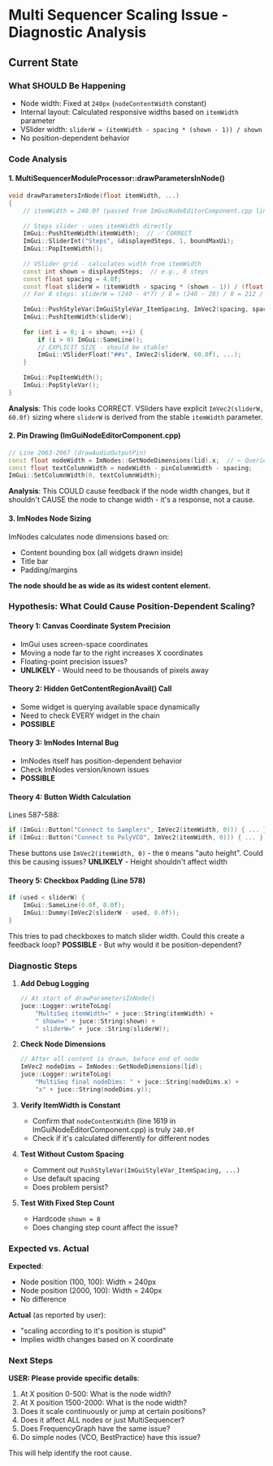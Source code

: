 # Multi Sequencer Scaling Issue - Diagnostic Analysis

## Current State

### What SHOULD Be Happening
- Node width: Fixed at `240px` (`nodeContentWidth` constant)
- Internal layout: Calculated responsive widths based on `itemWidth` parameter
- VSlider width: `sliderW = (itemWidth - spacing * (shown - 1)) / shown`
- No position-dependent behavior

### Code Analysis

#### 1. MultiSequencerModuleProcessor::drawParametersInNode()

```cpp
void drawParametersInNode(float itemWidth, ...)
{
    // itemWidth = 240.0f (passed from ImGuiNodeEditorComponent.cpp line 1619)
    
    // Steps slider - uses itemWidth directly
    ImGui::PushItemWidth(itemWidth);  // ✅ CORRECT
    ImGui::SliderInt("Steps", &displayedSteps, 1, boundMaxUi);
    ImGui::PopItemWidth();
    
    // VSlider grid - calculates width from itemWidth
    const int shown = displayedSteps;  // e.g., 8 steps
    const float spacing = 4.0f;
    const float sliderW = (itemWidth - spacing * (shown - 1)) / (float)shown;
    // For 8 steps: sliderW = (240 - 4*7) / 8 = (240 - 28) / 8 = 212 / 8 = 26.5px
    
    ImGui::PushStyleVar(ImGuiStyleVar_ItemSpacing, ImVec2(spacing, spacing));
    ImGui::PushItemWidth(sliderW);
    
    for (int i = 0; i < shown; ++i) {
        if (i > 0) ImGui::SameLine();
        // EXPLICIT SIZE - should be stable!
        ImGui::VSliderFloat("##s", ImVec2(sliderW, 60.0f), ...);
    }
    
    ImGui::PopItemWidth();
    ImGui::PopStyleVar();
}
```

**Analysis**: This code looks CORRECT. VSliders have explicit `ImVec2(sliderW, 60.0f)` sizing where `sliderW` is derived from the stable `itemWidth` parameter.

#### 2. Pin Drawing (ImGuiNodeEditorComponent.cpp)

```cpp
// Line 2063-2067 (drawAudioOutputPin)
const float nodeWidth = ImNodes::GetNodeDimensions(lid).x;  // ← Queries current width
const float textColumnWidth = nodeWidth - pinColumnWidth - spacing;
ImGui::SetColumnWidth(0, textColumnWidth);
```

**Analysis**: This COULD cause feedback if the node width changes, but it shouldn't CAUSE the node to change width - it's a response, not a cause.

#### 3. ImNodes Node Sizing

ImNodes calculates node dimensions based on:
- Content bounding box (all widgets drawn inside)
- Title bar
- Padding/margins

**The node should be as wide as its widest content element.**

### Hypothesis: What Could Cause Position-Dependent Scaling?

#### Theory 1: Canvas Coordinate System Precision
- ImGui uses screen-space coordinates
- Moving a node far to the right increases X coordinates
- Floating-point precision issues?
- **UNLIKELY** - Would need to be thousands of pixels away

#### Theory 2: Hidden GetContentRegionAvail() Call
- Some widget is querying available space dynamically
- Need to check EVERY widget in the chain
- **POSSIBLE**

#### Theory 3: ImNodes Internal Bug
- ImNodes itself has position-dependent behavior
- Check ImNodes version/known issues
- **POSSIBLE**

#### Theory 4: Button Width Calculation
Lines 587-588:
```cpp
if (ImGui::Button("Connect to Samplers", ImVec2(itemWidth, 0))) { ... }
if (ImGui::Button("Connect to PolyVCO", ImVec2(itemWidth, 0))) { ... }
```
These buttons use `ImVec2(itemWidth, 0)` - the `0` means "auto height". Could this be causing issues?
**UNLIKELY** - Height shouldn't affect width

#### Theory 5: Checkbox Padding (Line 578)
```cpp
if (used < sliderW) { 
    ImGui::SameLine(0.0f, 0.0f); 
    ImGui::Dummy(ImVec2(sliderW - used, 0.0f)); 
}
```
This tries to pad checkboxes to match slider width. Could this create a feedback loop?
**POSSIBLE** - But why would it be position-dependent?

### Diagnostic Steps

1. **Add Debug Logging**
   ```cpp
   // At start of drawParametersInNode()
   juce::Logger::writeToLog(
       "MultiSeq itemWidth=" + juce::String(itemWidth) + 
       " shown=" + juce::String(shown) +
       " sliderW=" + juce::String(sliderW));
   ```

2. **Check Node Dimensions**
   ```cpp
   // After all content is drawn, before end of node
   ImVec2 nodeDims = ImNodes::GetNodeDimensions(lid);
   juce::Logger::writeToLog(
       "MultiSeq final nodeDims: " + juce::String(nodeDims.x) + 
       "x" + juce::String(nodeDims.y));
   ```

3. **Verify ItemWidth is Constant**
   - Confirm that `nodeContentWidth` (line 1619 in ImGuiNodeEditorComponent.cpp) is truly `240.0f`
   - Check if it's calculated differently for different nodes

4. **Test Without Custom Spacing**
   - Comment out `PushStyleVar(ImGuiStyleVar_ItemSpacing, ...)`
   - Use default spacing
   - Does problem persist?

5. **Test With Fixed Step Count**
   - Hardcode `shown = 8`
   - Does changing step count affect the issue?

### Expected vs. Actual

**Expected**:
- Node position (100, 100): Width = 240px
- Node position (2000, 100): Width = 240px
- No difference

**Actual** (as reported by user):
- "scaling according to it's position is stupid"
- Implies width changes based on X coordinate

### Next Steps

**USER: Please provide specific details**:
1. At X position 0-500: What is the node width?
2. At X position 1500-2000: What is the node width?
3. Does it scale continuously or jump at certain positions?
4. Does it affect ALL nodes or just MultiSequencer?
5. Does FrequencyGraph have the same issue?
6. Do simple nodes (VCO, BestPractice) have this issue?

This will help identify the root cause.

